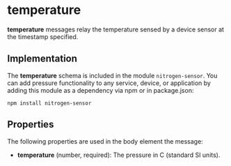 # temperature

<b>temperature</b> messages relay the temperature sensed by a device sensor at the timestamp specified.

## Implementation

The <b>temperature</b> schema is included in the module `nitrogen-sensor`. You can add pressure functionality to any service, device, or application by adding this module as a dependency via npm or in package.json:

`npm install nitrogen-sensor`

## Properties

The following properties are used in the body element the message:

* <b>temperature</b> (number, required): The pressure in C (standard SI units).
